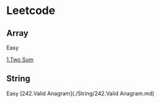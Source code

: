# Leetcode

## Array
Easy

[1.Two Sum](./Array/1.Two-Sum.md)


## String
Easy
[242.Valid Anagram](./String/242.Valid Anagram.md)

